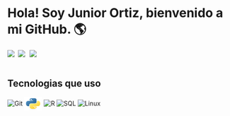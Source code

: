 # Hola! Soy Junior Ortiz, bienvenido a mi GitHub. :earth_americas:
<a href="https://www.linkedin.com/in/juniororme/">
  <img align="left" width="24px" src="https://cdn.jsdelivr.net/npm/simple-icons@v3/icons/linkedin.svg"  />
</a>
<a href="mailto:ortizmejiajunior@gmail.com">
  <img align="left" width="26px" src="https://cdn.jsdelivr.net/npm/simple-icons@v3/icons/gmail.svg" />
</a>
<a href="https://www.youtube.com/channel/UCp_P3UoHNQ72ZNkimXbvIYg">
  <img align="left" width="26px" src="https://cdn.jsdelivr.net/npm/simple-icons@v3/icons/youtube.svg" />
</a>

</br></br>


## Tecnologias que uso
<div style="display: inline_block">
  <img align="center" alt="Git" height="30" width="40"  src="https://cdn.jsdelivr.net/gh/devicons/devicon/icons/git/git-original.svg" />
  <img align="center" alt="Python" height="30" width="40" src="https://raw.githubusercontent.com/devicons/devicon/master/icons/python/python-original.svg"> 
  <img align="center" alt="R" height="30" width="40" src="https://upload.wikimedia.org/wikipedia/commons/thumb/1/1b/R_logo.svg/512px-R_logo.svg.png">
  <img align="center" alt="SQL" height="30" width="40" src="https://upload.wikimedia.org/wikipedia/commons/4/44/SQL_%D0%BB%D0%BE%D0%B3%D0%BE%D1%82%D0%B8%D0%BF.png">
  <img align="center" alt="Linux" height="30" width="40" src="https://cdn.jsdelivr.net/gh/devicons/devicon/icons/linux/linux-original.svg" />                                                              
</div>
